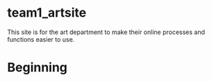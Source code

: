 # team1_artsite
This site is for the art department to make their online processes and functions easier to use.
# Beginning
